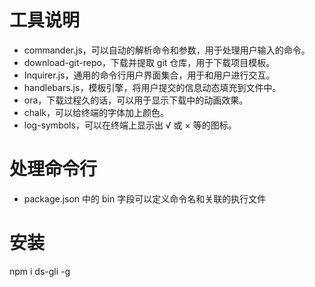 # 工具说明

- commander.js，可以自动的解析命令和参数，用于处理用户输入的命令。
- download-git-repo，下载并提取 git 仓库，用于下载项目模板。
- Inquirer.js，通用的命令行用户界面集合，用于和用户进行交互。
- handlebars.js，模板引擎，将用户提交的信息动态填充到文件中。
- ora，下载过程久的话，可以用于显示下载中的动画效果。
- chalk，可以给终端的字体加上颜色。
- log-symbols，可以在终端上显示出 √ 或 × 等的图标。

# 处理命令行

- package.json 中的 bin 字段可以定义命令名和关联的执行文件

# 安装

npm i ds-gli -g
